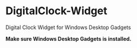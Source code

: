 # DigitalClock-Widget
Digital Clock Widget for Windows Desktop Gadgets

<b>Make sure Windows Desktop Gadgets is installed.</b>
